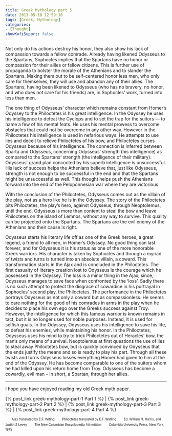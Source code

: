 ```yaml
---
title: Greek Mythology part 5
date: 2013-05-18 12:59:10
tags: [Greek, Mythology]
categories: 
- [Thought]
showKofiSuport: false
---
```

Not only do his actions destroy his honor, they also show his lack of compassion towards a fellow comrade.  Already having likened Odysseus to the Spartans, Sophocles implies that the Spartans have no honor or compassion for their allies or fellow citizens.  This is further use of propaganda to bolster the morale of the Athenians and to slander the Spartans.  Making them out to be self-centered honor less men, who only care for themselves, they will use and abandon any of their allies.<!-- more --> The Spartans, having been likened to Odysseus (who has no bravery, no honor, and who does not care for his friends) are, in Sophocles’ work, turned into less than men.

The one thing of Odysseus’ character which remains constant from Homer’s Odyssey to the Philoctetes is his great intelligence.  In the Odyssey he uses his intelligence to defeat the Cyclops and to set the trap for the suitors — to name a few of his mental feats.  He uses his mental prowess to overcome obstacles that could not be overcome in any other way.  However in the Philoctetes his intelligence is used in nefarious ways.  He attempts to use lies and deceit to relieve Philoctetes of his bow, and Philoctetes curses Odysseus because of his intelligence.  The connection is inferred between Sparta and Odysseus, concerning Odysseus’ strength (his intelligence) as compared to the Spartans’ strength (the intelligence of their military).  Odysseus’ grand plan concocted by his superb intelligence is unsuccessful.  His lack of success helps the Athenians believe that, just like Odysseus, strength is not enough to be successful in the end and that the Spartans might be unsuccessful as well.  This thought helps push the Athenians forward into the end of the Peloponnesian war where they are victorious.

With the conclusion of the Philoctetes, Odysseus comes out as the villain of the play, not as a hero like he is in the Odyssey.  The story of the Philoctetes pits Philoctetes, the play’s hero, against Odysseus, through Neoptolemus, until the end.  Odysseus is more than content to steal the bow and leave Philoctetes on the island of Lemnos, without any way to survive.  This quality can be projected onto the Spartans.  The Spartans are the evil enemy of the Athenians and their cause is right.

Odysseus starts his literary life off as one of the Greek heroes, a great legend, a friend to all men, in Homer’s Odyssey.  No good thing can last forever, and for Odysseus it is his status as one of the more honorable Greek warriors.  His character is taken by Sophocles and through a myriad of twists and turns is turned into an absolute villain, a coward.  This transformation starts in the Ajax and is concluded in the Philoctetes.  The first casualty of literary creation lost to Odysseus is the courage which he possessed in the Odyssey.  The loss is a minor thing in the Ajax; since, Odysseus manages to save face when confronted by the ‘loss’.  Sadly there is no such attempt to protect the disgrace of cowardice in his portrayal in Sophocles’ second play, the Philoctetes.  The performance in the Philoctetes portrays Odysseus as not only a coward but as compassionless.  He seems to care nothing for the good of his comrades in arms in the play when he decides to place his own ego over the Greeks success against Troy.  However, the intelligence for which this famous warrior is known remains in tact, but it is no longer used for noble purposes.  Instead, it is used for selfish goals.  In the Odyssey, Odysseus uses his intelligence to save his life, to defeat his enemies, while maintaining his honor.  In the Philoctetes, Odysseus uses his mind to try to trick Philoctetes out of Heracles’ bow, the man’s only means of survival.  Neoptolemus at first questions the use of lies to steal away Philoctetes bow, but is quickly convinced by Odysseus that the ends justify the means and so is ready to play his part.  Through all these twists and turns Odysseus losses everything Homer had given to him at the end of the Odyssey.  He has become comparable to one of the suitors whom he had killed upon his return home from Troy.  Odysseus has become a cowardly, evil man – in short, a Spartan, through her allies.

************************************************

I hope you have enjoyed reading my old Greek myth paper.
 

{% post_link greek-mythology-part-1 Part 1 %}  |  {% post_link greek-mythology-part-2 Part 2 %}  | {% post_link greek-mythology-part-3 Part 3 %}  | {% post_link greek-mythology-part-4 Part 4 %}


&nbsp;&nbsp;&nbsp;&nbsp;&nbsp;<sup><sub>Ajax translated by E.F. Wlting</sub></sup>
&nbsp;&nbsp;&nbsp;&nbsp;&nbsp;<sup><sub>Philoctetes translated by E.F. Watling</sub></sup>
&nbsp;&nbsp;&nbsp;&nbsp;&nbsp;<sup><sub>Ed. William H. Harris, and  Judith S Levey</sub></sup>
&nbsp;&nbsp;&nbsp;&nbsp;&nbsp;<sup><sub>The New Columbian Encyclopedia 4th edition</sub></sup>
&nbsp;&nbsp;&nbsp;&nbsp;&nbsp;<sup><sub>Columbia University Press, New York, 1975</sub></sup>
<!--I hope you have enjoyed reading my old Greek myth paper.  If you would like a copy of it, for whatever reason, you can download a {% asset_link slug pdf copy of it here. %}-->